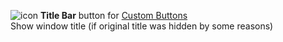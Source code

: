 ![icon](https://raw.github.com/Infocatcher/Custom_Buttons/master/Title_Bar/icon.png)&nbsp;**Title Bar** button for [Custom Buttons](https://addons.mozilla.org/addon/custom-buttons/)
<br>Show window title (if original title was hidden by some reasons)